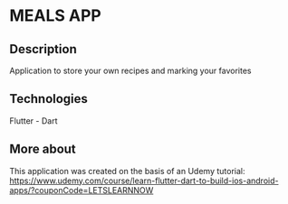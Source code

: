 # MEALS APP

## Description
Application to store your own recipes and marking your favorites

## Technologies
Flutter - Dart

## More about
This application was created on the basis of an Udemy tutorial:
https://www.udemy.com/course/learn-flutter-dart-to-build-ios-android-apps/?couponCode=LETSLEARNNOW
